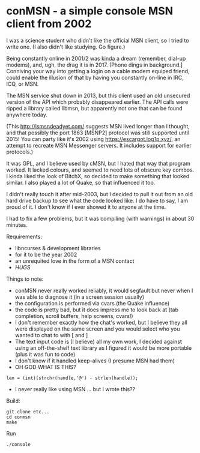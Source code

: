 # conMSN - a simple console MSN client from 2002

I was a science student who didn't like the official MSN client, so I tried to
write one. (I also didn't like studying. Go figure.)

Being constantly online in 2001/2 was kinda a dream (remember, dial-up modems),
and, ugh, the drag it is in 2017. [Phone dings in background.] Conniving your
way into getting a login on a cable modem equiped friend, could enable the
illusion of that by having you constantly on-line in IRC, ICQ, or MSN.

The MSN service shut down in 2013, but this client used an old unsecured version
of the API which probably disappeared earlier. The API calls were ripped a
library called libmsn, but apparently not one that can be found anywhere today.

(This http://ismsndeadyet.com/ suggests MSN lived longer than I thought, and
that possibly the port 1863 [MSNP2] protocol was still supported until 2015!
You can party like it's 2002 using https://escargot.log1p.xyz/, an attempt to
recreate MSN Messenger servers. It includes support for earlier protocols.)

It was GPL, and I believe used by cMSN, but I hated that way that program
worked. It lacked colours, and seemed to need lots of obscure key combos. I
kinda liked the look of BitchX, so decided to make something that looked
similar. I also played a lot of Quake, so that influenced it too.

I didn't really touch it after mid-2003, but I decided to pull it out from an
old hard drive backup to see what the code looked like. I do have to say, I am
proud of it. I don't know if I ever showed it to anyone at the time.

I had to fix a few problems, but it was compiling (with warnings) in about 30
minutes.

Requirements:
- libncurses & development libraries
- for it to be the year 2002
- an unrequited love in the form of a MSN contact
- *HUGS*

Things to note:
- conMSN never really worked reliably, it would segfault but never when I was
  able to diagnose it (in a screen session usually)
- the configuration is performed via cvars (the Quake influence)
- the code is pretty bad, but it does impress me to look back at (tab
  completion, scroll buffers, help screens, cvars!)
- I don't remember exactly how the chat's worked, but I believe they all were
  displayed on the same screen and you would select who you wanted to chat to
  with [ and ]
- The text input code is (I believe) all my own work, I decided against using an
  off-the-shelf text library as I figured it would be more portable (plus it was
  fun to code)
- I don't know if it handled keep-alives (I presume MSN had them)
- OH GOD WHAT IS THIS?
~~~
len = (int)(strchr(handle,'@') - strlen(handle));
~~~
- I never really like using MSN ... but I wrote this??



Build:
~~~
git clone etc...
cd conmsn
make
~~~

Run
~~~
./console
~~~
